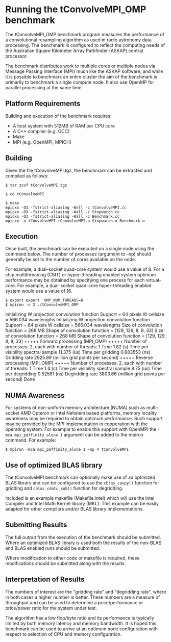 Running the tConvolveMPI_OMP benchmark
======================================

The tConvolveMPI_OMP benchmark program measures the performance of a convolutional resampling
algorithm as used in radio astronomy data processing. The benchmark is configured to reflect
the computing needs of the Australian Square Kilometer Array Pathfinder (ASKAP) central
processor.

The benchmark distributes work to multiple cores or multiple nodes via Message Passing
Interface (MPI) much like the ASKAP software, and while it is possible to benchmark an
entire cluster the aim of the benchmark is primarily to benchmark a single compute node. It
also use OpenMP for parallel processing at the same time.

Platform Requirements
---------------------
Building and execution of the benchmark requires:

* A host system with 512MB of RAM per CPU core
* A C++ compiler (e.g. GCC)
* Make
* MPI (e.g. OpenMPI, MPICH)

Building
--------
Given the file tConvolveMPI.tgz, the benchmark can be extracted and compiled as follows:

    $ tar zxvf tConvolveMPI.tgz 

    $ cd tConvolveMPI

    $ make
    mpicxx -O3 -fstrict-aliasing -Wall -c tConvolveMPI.cc
    mpicxx -O3 -fstrict-aliasing -Wall -c Stopwatch.cc
    mpicxx -O3 -fstrict-aliasing -Wall -c Benchmark.cc
    mpicxx -o tConvolveMPI tConvolveMPI.o Stopwatch.o Benchmark.o

Execution
---------
Once built, the benchmark can be executed on a single node using the command below.
The number of processes (argument to –np) should generally be set to the number of
cores available on the node.

For example, a dual-socket quad-core system would use a value of 8. For a chip multithreading
(CMT) or hyper-threading enabled system optimum performance may be obtained by specifying
one process for each virtual-core. For example, a dual-socket quad-core hyper-threading
enabled system would use a value of 16.

    $ export export  OMP_NUM_THREADS=8
    $ mpirun -n 2 ./tConvolveMPI_OMP
Initializing W projection convolution function
Support = 64 pixels
W cellsize = 566.034 wavelengths
Initializing W projection convolution function
Support = 64 pixels
W cellsize = 566.034 wavelengths
Size of convolution function = 268 MB
Shape of convolution function = [129, 129, 8, 8, 33]
Size of convolution function = 268 MB
Shape of convolution function = [129, 129, 8, 8, 33]
+++++ Forward processing (MPI_OMP) +++++
    Number of processes: 2, each  with number of threads: 1
    Time 1.82 (s) 
    Time per visibility spectral sample 11.375 (us) 
    Time per gridding   0.683553 (ns) 
    Gridding rate   2925.89 (million grid points per second)
+++++ Reverse processing (MPI_OMP) +++++
    Number of processes: 2, each  with number of threads: 1
    Time 1.4 (s) 
    Time per visibility spectral sample 8.75 (us) 
    Time per degridding 0.52581 (ns) 
    Degridding rate 3803.66 (million grid points per second)
Done

NUMA Awareness
--------------
For systems of non-uniform memory architecture (NUMA) such as multi-socket AMD Opteron
or Intel Nehalem based platforms, memory locality awareness may be required to obtain
optimum performance. Such support may be provided by the MPI implementation in
cooperation with the operating system. For example to enable this support with OpenMPI
the `-mca mpi_paffinity_alone 1` argument can be added to the mpirun command. For example:

    $ mpirun -mca mpi_paffinity_alone 1 -np 4 tConvolveMPI

Use of optimized BLAS library
-----------------------------
The tConvolveMPI benchmark can optionally make use of an optimized BLAS library and can
be configured to use the `cblas_caxpy()` function for gridding and `cblas_cdotu_sub()`
function for degridding.

Included is an example makefile (Makefile.intel) which will use the Intel Compiler and
Intel Math Kernel library (MKL). This example can be easily adapted for other compilers
and/or BLAS library implementations.

Submitting Results
------------------
The full output from the execution of the benchmark should be submitted. Where an
optimized BLAS library is used both the results of the non-BLAS and BLAS enabled runs
should be submitted.

Where modification to either code or makefile is required, these modifications should
be submitted along with the results.

Interpretation of Results
-------------------------
The numbers of interest are the "gridding rate" and "degridding rate", where in both
cases a higher number is better. These numbers are a measure of throughput and can be
used to determine a price/performance or price/power ratio for the system under test.

The algorithm has a low flop/byte ratio and its performance is typically limited by both
memory latency and memory bandwidth. It is hoped this benchmark can be used to arrive at
an optimum node configuration with respect to selection of CPU and memory configuration.

